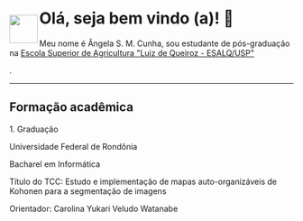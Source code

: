 <img style = "margin-top: 50px" align="left" width="50px" src="https://imagens.usp.br/wp-content/uploads/ESALQ.jpg">

# Olá, seja bem vindo (a)! 👋
<p> Meu nome é Ângela S. M. Cunha, sou estudante de pós-graduação na <a href="https://www.esalq.usp.br/">Escola Superior de Agricultura "Luiz de Queiroz - ESALQ/USP"</a> </p>.

<hr>

## Formação acadêmica
<p> 1. Graduação </p> 
<p> Universidade Federal de Rondônia </p>
<p> Bacharel em Informática </p>
<p> Título do TCC: Estudo e implementação de mapas auto-organizáveis de Kohonen para a segmentação de imagens</p>
<p> Orientador: Carolina Yukari Veludo Watanabe</p>


